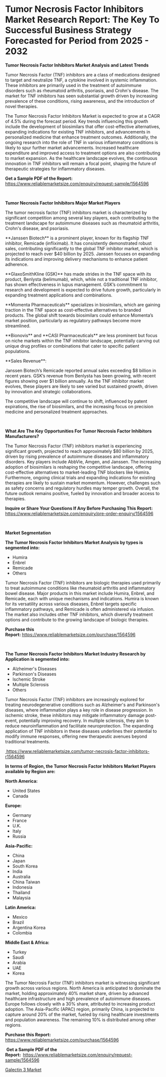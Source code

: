 <p><h1>Tumor Necrosis Factor Inhibitors Market Research Report: The Key To Successful Business Strategy Forecasted for Period from 2025 - 2032</h1></p><p><strong>Tumor Necrosis Factor Inhibitors Market Analysis and Latest Trends</strong></p>
<p><p>Tumor Necrosis Factor (TNF) inhibitors are a class of medications designed to target and neutralize TNF, a cytokine involved in systemic inflammation. These inhibitors are primarily used in the treatment of autoimmune disorders such as rheumatoid arthritis, psoriasis, and Crohn's disease. The market for TNF inhibitors has seen substantial growth driven by increasing prevalence of these conditions, rising awareness, and the introduction of novel therapies.</p><p>The Tumor Necrosis Factor Inhibitors Market is expected to grow at a CAGR of 4.5% during the forecast period. Key trends influencing this growth include the development of biosimilars that offer cost-effective alternatives, expanding indications for existing TNF inhibitors, and advancements in personalized medicine that enhance treatment outcomes. Additionally, the ongoing research into the role of TNF in various inflammatory conditions is likely to spur further market advancements. Increased healthcare expenditure and improved access to treatment options are also contributing to market expansion. As the healthcare landscape evolves, the continuous innovation in TNF inhibitors will remain a focal point, shaping the future of therapeutic strategies for inflammatory diseases.</p></p>
<p><strong>Get a Sample PDF of the Report:&nbsp;</strong> <a href="https://www.reliablemarketsize.com/enquiry/request-sample/1564596?utm_campaign=2773&utm_medium=2&utm_source=Github&utm_content=ia&utm_term=08032025&utm_id=tumor-necrosis-factor-inhibitors">https://www.reliablemarketsize.com/enquiry/request-sample/1564596</a></p>
<p>&nbsp;</p>
<p><strong>Tumor Necrosis Factor Inhibitors Major Market Players</strong></p>
<p><p>The tumor necrosis factor (TNF) inhibitors market is characterized by significant competition among several key players, each contributing to the treatment landscape for autoimmune diseases such as rheumatoid arthritis, Crohn's disease, and psoriasis. </p><p>**Janssen Biotech** is a prominent player, known for its flagship TNF inhibitor, Remicade (infliximab). It has consistently demonstrated robust sales, contributing significantly to the global TNF inhibitor market, which is projected to reach over $40 billion by 2025. Janssen focuses on expanding its indications and improving delivery mechanisms to enhance patient adherence.</p><p>**GlaxoSmithKline (GSK)** has made strides in the TNF space with its product, Benlysta (belimumab), which, while not a traditional TNF inhibitor, has shown effectiveness in lupus management. GSK’s commitment to research and development is expected to drive future growth, particularly in expanding treatment applications and combinations.</p><p>**Momenta Pharmaceuticals** specializes in biosimilars, which are gaining traction in the TNF space as cost-effective alternatives to branded products. The global shift towards biosimilars could enhance Momenta’s market position, particularly as regulatory pathways become more streamlined.</p><p>**Bionovis** and **CASI Pharmaceuticals** are less prominent but focus on niche markets within the TNF inhibitor landscape, potentially carving out unique drug profiles or combinations that cater to specific patient populations.</p><p>**Sales Revenue**: </p><p>Janssen Biotech’s Remicade reported annual sales exceeding $8 billion in recent years. GSK’s revenue from Benlysta has been growing, with recent figures showing over $1 billion annually. As the TNF inhibitor market evolves, these players are likely to see varied but sustained growth, driven by innovation and strategic collaborations.</p><p>The competitive landscape will continue to shift, influenced by patent expirations, the rise of biosimilars, and the increasing focus on precision medicine and personalized treatment approaches.</p></p>
<p>&nbsp;</p>
<p><strong>What Are The Key Opportunities For Tumor Necrosis Factor Inhibitors Manufacturers?</strong></p>
<p><p>The Tumor Necrosis Factor (TNF) inhibitors market is experiencing significant growth, projected to reach approximately $80 billion by 2025, driven by rising prevalence of autoimmune diseases and inflammatory disorders. Key players include AbbVie, Amgen, and Janssen. The increasing adoption of biosimilars is reshaping the competitive landscape, offering cost-effective alternatives to market-leading TNF blockers like Humira. Furthermore, ongoing clinical trials and expanding indications for existing therapies are likely to sustain market momentum. However, challenges such as safety concerns and regulatory hurdles may temper growth. Overall, the future outlook remains positive, fueled by innovation and broader access to therapies.</p></p>
<p><strong>Inquire or Share Your Questions If Any Before Purchasing This Report:</strong> <a href="https://www.reliablemarketsize.com/enquiry/pre-order-enquiry/1564596?utm_campaign=2773&utm_medium=2&utm_source=Github&utm_content=ia&utm_term=08032025&utm_id=tumor-necrosis-factor-inhibitors">https://www.reliablemarketsize.com/enquiry/pre-order-enquiry/1564596</a></p>
<p>&nbsp;</p>
<p><strong>Market Segmentation</strong></p>
<p><strong>The Tumor Necrosis Factor Inhibitors Market Analysis by types is segmented into:</strong></p>
<p><ul><li>Humira</li><li>Enbrel</li><li>Remicade</li><li>Others</li></ul></p>
<p><p>Tumor Necrosis Factor (TNF) inhibitors are biologic therapies used primarily to treat autoimmune conditions like rheumatoid arthritis and inflammatory bowel disease. Major products in this market include Humira, Enbrel, and Remicade, each with unique mechanisms and indications. Humira is known for its versatility across various diseases, Enbrel targets specific inflammatory pathways, and Remicade is often administered via infusion. The market also includes other TNF inhibitors, which diversify treatment options and contribute to the growing landscape of biologic therapies.</p></p>
<p><strong>Purchase this Report:&nbsp;</strong><a href="https://www.reliablemarketsize.com/purchase/1564596?utm_campaign=2773&utm_medium=2&utm_source=Github&utm_content=ia&utm_term=08032025&utm_id=tumor-necrosis-factor-inhibitors">https://www.reliablemarketsize.com/purchase/1564596</a></p>
<p>&nbsp;</p>
<p><strong>The Tumor Necrosis Factor Inhibitors Market Industry Research by Application is segmented into:</strong></p>
<p><ul><li>Alzheimer's Diseases</li><li>Parkinson's Diseases</li><li>Ischemic Stroke</li><li>Multiple Sclerosis</li><li>Others</li></ul></p>
<p><p>Tumor Necrosis Factor (TNF) inhibitors are increasingly explored for treating neurodegenerative conditions such as Alzheimer's and Parkinson's diseases, where inflammation plays a key role in disease progression. In ischemic stroke, these inhibitors may mitigate inflammatory damage post-event, potentially improving recovery. In multiple sclerosis, they aim to reduce neuroinflammation and facilitate neuroprotection. The expanding application of TNF inhibitors in these diseases underlines their potential to modify immune responses, offering new therapeutic avenues beyond traditional treatments.</p></p>
<p><a href="https://www.reliablemarketsize.com/tumor-necrosis-factor-inhibitors-r1564596?utm_campaign=2773&utm_medium=2&utm_source=Github&utm_content=ia&utm_term=08032025&utm_id=tumor-necrosis-factor-inhibitors">&nbsp;https://www.reliablemarketsize.com/tumor-necrosis-factor-inhibitors-r1564596</a></p>
<p><strong>In terms of Region, the Tumor Necrosis Factor Inhibitors Market Players available by Region are:</strong></p>
<p>
    <p> <strong> North America: </strong>
        <ul>
            <li>United States</li>
            <li>Canada</li>
        </ul>
        </p> 
    <p> <strong> Europe: </strong>
        <ul>
            <li>Germany</li>
            <li>France</li>
            <li>U.K.</li>
            <li>Italy</li>
            <li>Russia</li>
        </ul>
        </p> 
    <p> <strong> Asia-Pacific: </strong>
        <ul>
            <li>China</li>
            <li>Japan</li>
            <li>South Korea</li>
            <li>India</li>
            <li>Australia</li>
            <li>China Taiwan</li>
            <li>Indonesia</li>
            <li>Thailand</li>
            <li>Malaysia</li>
        </ul>
        </p> 
    <p> <strong> Latin America: </strong>
        <ul>
            <li>Mexico</li>
            <li>Brazil</li>
            <li>Argentina Korea</li>
            <li>Colombia</li>
        </ul>
        </p> 
    <p> <strong> Middle East & Africa: </strong>
        <ul>
            <li>Turkey</li>
            <li>Saudi</li>
            <li>Arabia</li>
            <li>UAE</li>
            <li>Korea</li>
        </ul>
    </p>
    </p>
<p><p>The Tumor Necrosis Factor (TNF) inhibitors market is witnessing significant growth across various regions. North America is anticipated to dominate the market, holding approximately 40% market share, driven by advanced healthcare infrastructure and high prevalence of autoimmune diseases. Europe follows closely with a 30% share, attributed to increasing product adoption. The Asia-Pacific (APAC) region, primarily China, is projected to capture around 20% of the market, fueled by rising healthcare investments and population awareness. The remaining 10% is distributed among other regions.</p></p>
<p><strong>Purchase this Report: </strong><a href="https://www.reliablemarketsize.com/purchase/1564596?utm_campaign=2773&utm_medium=2&utm_source=Github&utm_content=ia&utm_term=08032025&utm_id=tumor-necrosis-factor-inhibitors">https://www.reliablemarketsize.com/purchase/1564596</a></p>
<p>&nbsp;<strong>Get a Sample PDF of the Report:&nbsp;&nbsp;</strong><a href="https://www.reliablemarketsize.com/enquiry/request-sample/1564596?utm_campaign=2773&utm_medium=2&utm_source=Github&utm_content=ia&utm_term=08032025&utm_id=tumor-necrosis-factor-inhibitors">https://www.reliablemarketsize.com/enquiry/request-sample/1564596</a></p>
<p><strong></strong></p>
<p><p><a href="https://github.com/dolorespeddico90/Market-Research-Report-List-1/blob/main/galectin-3-market.md?utm_campaign=2773&utm_medium=2&utm_source=Github&utm_content=ia&utm_term=08032025&utm_id=tumor-necrosis-factor-inhibitors">Galectin 3 Market</a></p></p>